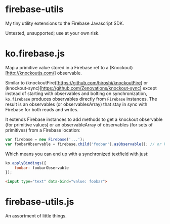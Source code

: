 firebase-utils
==============

My tiny utility extensions to the Firebase Javascript SDK.

Untested, unsupported; use at your own risk.


# ko.firebase.js

Map a primitive value stored in a Firebase ref to a (Knockout)[http://knockoutjs.com/] observable.

Similar to (knockoutFire)[https://github.com/hiroshi/knockoutFire] or (knockout-sync)[https://github.com/Zenovations/knockout-sync] except instead of starting with observables and bolting on synchronization, `ko.firebase` produces observables directly from `Firebase` instances. The result is an observables (or observablesArray) that stay in sync with Firebase for both reads and writes.

It extends Firebase instances to add methods to get a knockout observable (for primitive values) or an observableArray of observables (for sets of primitives) from a Firebase location:

```JavaScript
var firebase = new Firebase('...');
var foobarObservable = firebase.child('foobar').asObservable(); // or ko.firebase.observable(firebase.child('foobar'));
```

Which means you can end up with a synchronized textfield with just:

```JavaScript
ko.applyBindings({
	foobar: foobarObservable
});
```

```HTML
<input type="text" data-bind="value: foobar">
```


# firebase-utils.js

An assortment of little things.
